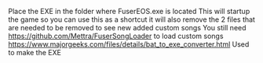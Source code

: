 Place the EXE in the folder where FuserEOS.exe is located
This will startup the game so you can use this as a shortcut
it will also remove the 2 files that are needed to be removed to see new added custom songs
You still need https://github.com/Mettra/FuserSongLoader to load custom songs
https://www.majorgeeks.com/files/details/bat_to_exe_converter.html Used to make the EXE